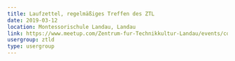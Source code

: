 ```yaml
---
title: Laufzettel, regelmäßiges Treffen des ZTL
date: 2019-03-12
location: Montessorischule Landau, Landau
link: https://www.meetup.com/Zentrum-fur-Technikkultur-Landau/events/cqrggqyzfbqb/
usergroup: ztld
type: usergroup
---
```

